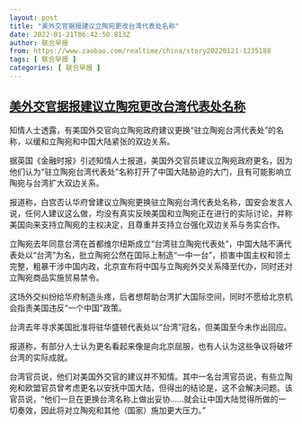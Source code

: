 ```yaml
---
layout: post
title: "美外交官据报建议立陶宛更改台湾代表处名称"
date: 2022-01-21T06:42:50.813Z
author: 联合早报
from: https://www.zaobao.com/realtime/china/story20220121-1235188
tags: [ 联合早报 ]
categories: [ 联合早报 ]
---
```

<!--1642772580000-->
[美外交官据报建议立陶宛更改台湾代表处名称](https://www.zaobao.com/realtime/china/story20220121-1235188)
------

<div>
<p>知情人士透露，有美国外交官向立陶宛政府建议更换“驻立陶宛台湾代表处”的名称，以缓和立陶宛和中国大陆紧张的双边关系。</p><p>据英国《金融时报》引述知情人士报道，美国外交官员建议立陶宛政府更名，因为他们认为“驻立陶宛台湾代表处”名称打开了中国大陆胁迫的大门，且有可能影响立陶宛与台湾扩大双边关系。</p><p>报道称，白宫否认华府曾建议立陶宛更换驻立陶宛台湾代表处名称，国安会发言人说，任何人建议这么做，均没有真实反映美国和立陶宛正在进行的实际讨论，并称美国向来支持立陶宛的主权决定，且尊重并支持立台强化双边关系与务实合作。</p><section id="imu"><div id="dfp-ad-imu1">        </div></section><p>立陶宛去年同意台湾在首都维尔纽斯成立“台湾驻立陶宛代表处”，中国大陆不满代表处以“台湾”为名，批立陶宛公然在国际上制造“一中一台”，损害中国主权和领土完整，粗暴干涉中国内政，北京宣布将中国与立陶宛外交关系降至代办，同时还对立陶宛商品实施贸易禁令。</p><p>这场外交纠纷给华府制造头疼，后者想帮助台湾扩大国际空间，同时不愿给北京机会指责美国违反“一个中国”政策。</p><p>台湾去年寻求美国批准将驻华盛顿代表处以“台湾”冠名，但美国至今未作出回应。</p><div id="innity-in-post"></div><div id="dfp-ad-midarticlespecial">        </div><p>报道称，有部分人士认为更名看起来像是向北京屈服，也有人认为这些争议将破坏台湾的实际成就。</p><p>台湾官员说，他们对美国外交官的建议并不知情。其中一名台湾官员说，有些立陶宛和欧盟官员曾考虑更名以安抚中国大陆，但得出的结论是，这不会解决问题。该官员说，“他们一旦在更换台湾名称上做出妥协……就会让中国大陆觉得所做的一切奏效，因此将对立陶宛和其他（国家）施加更大压力。”</p>      <div class="cx_paywall_placeholder" id="sph_cdp_40"></div>
</div>
